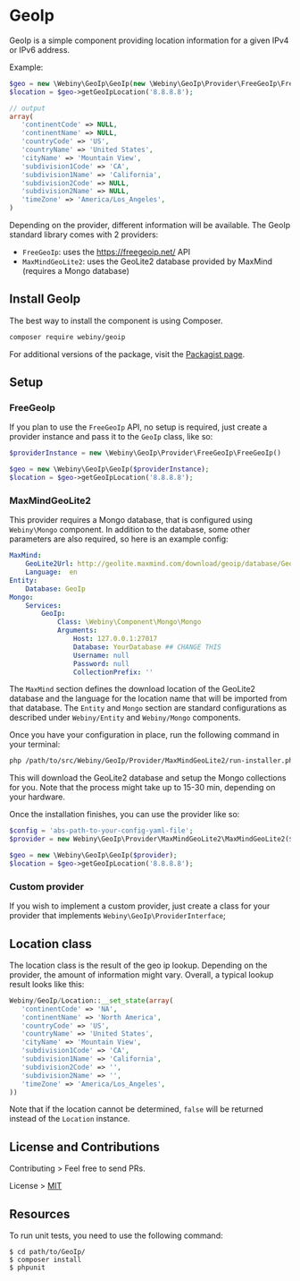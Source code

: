 GeoIp
=================

GeoIp is a simple component providing location information for a given IPv4 or IPv6 address.

Example:

```php
$geo = new \Webiny\GeoIp\GeoIp(new \Webiny\GeoIp\Provider\FreeGeoIp\FreeGeoIp());
$location = $geo->getGeoIpLocation('8.8.8.8');

// output
array(
   'continentCode' => NULL,
   'continentName' => NULL,
   'countryCode' => 'US',
   'countryName' => 'United States',
   'cityName' => 'Mountain View',
   'subdivision1Code' => 'CA',
   'subdivision1Name' => 'California',
   'subdivision2Code' => NULL,
   'subdivision2Name' => NULL,
   'timeZone' => 'America/Los_Angeles',
)
```

Depending on the provider, different information will be available.
The GeoIp standard library comes with 2 providers:
- `FreeGeoIp`: uses the https://freegeoip.net/ API
- `MaxMindGeoLite2`: uses the GeoLite2 database provided by MaxMind (requires a Mongo database)

Install GeoIp
---------------------
The best way to install the component is using Composer.

```bash
composer require webiny/geoip
```
For additional versions of the package, visit the [Packagist page](https://packagist.org/packages/webiny/geoip).


## Setup

### FreeGeoIp

If you plan to use the `FreeGeoIp` API, no setup is required, just create a provider instance and pass it to the `GeoIp` class, like so:

```php
$providerInstance = new \Webiny\GeoIp\Provider\FreeGeoIp\FreeGeoIp()

$geo = new \Webiny\GeoIp\GeoIp($providerInstance);
$location = $geo->getGeoIpLocation('8.8.8.8');
```

### MaxMindGeoLite2

This provider requires a Mongo database, that is configured using `Webiny\Mongo` component. 
In addition to the database, some other parameters are also required, so here is an example config:

```yaml
MaxMind:
    GeoLite2Url: http://geolite.maxmind.com/download/geoip/database/GeoLite2-City-CSV.zip
    Language:  en
Entity:
    Database: GeoIp
Mongo:
    Services:
        GeoIp:
            Class: \Webiny\Component\Mongo\Mongo
            Arguments:
                Host: 127.0.0.1:27017
                Database: YourDatabase ## CHANGE THIS
                Username: null
                Password: null
                CollectionPrefix: ''
```

The `MaxMind` section defines the download location of the GeoLite2 database and the language for the location name that will be imported from that database.
The `Entity` and `Mongo` section are standard configurations as described under `Webiny/Entity` and `Webiny/Mongo` components.

Once you have your configuration in place, run the following command in your terminal:

``` bash
php /path/to/src/Webiny/GeoIp/Provider/MaxMindGeoLite2/run-installer.php abs-path-to-your-config-yaml-file
```

This will download the GeoLite2 database and setup the Mongo collections for you. Note that the process might take up to 15-30 min, depending on your hardware.

Once the installation finishes, you can use the provider like so:

```php
$config = 'abs-path-to-your-config-yaml-file';
$provider = new Webiny\GeoIp\Provider\MaxMindGeoLite2\MaxMindGeoLite2($config);

$geo = new \Webiny\GeoIp\GeoIp($provider);
$location = $geo->getGeoIpLocation('8.8.8.8');
```

### Custom provider

If you wish to implement a custom provider, just create a class for your provider that implements `Webiny\GeoIp\ProviderInterface`;


## Location class

The location class is the result of the geo ip lookup. 
Depending on the provider, the amount of information might vary.
Overall, a typical lookup result looks like this:

```php
Webiny/GeoIp/Location::__set_state(array(
   'continentCode' => 'NA',
   'continentName' => 'North America',
   'countryCode' => 'US',
   'countryName' => 'United States',
   'cityName' => 'Mountain View',
   'subdivision1Code' => 'CA',
   'subdivision1Name' => 'California',
   'subdivision2Code' => '',
   'subdivision2Name' => '',
   'timeZone' => 'America/Los_Angeles',
))
```

Note that if the location cannot be determined, `false` will be returned instead of the `Location` instance.

## License and Contributions

Contributing > Feel free to send PRs.

License > [MIT](LICENSE)

## Resources

To run unit tests, you need to use the following command:
```
$ cd path/to/GeoIp/
$ composer install
$ phpunit
```